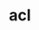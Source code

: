 ---
title: "acl"
layout: cache
categories: [package, develop]
meta: {"compilers": ["gcc@10.5.0", "gcc@13.3.0", "gcc@7.5.0"], "num_specs": 11, "num_specs_by_stack": {"developer-tools": 3, "developer-tools-aarch64-linux-gnu": 4, "developer-tools-x86_64_v3-linux-gnu": 4, "root": 11}, "oss": ["centos7", "rhel8", "ubuntu18.04"], "platforms": ["linux"], "stacks": ["developer-tools", "developer-tools-aarch64-linux-gnu", "developer-tools-x86_64_v3-linux-gnu", "root"], "targets": ["aarch64", "x86_64_v3"], "versions": ["2.2.53"]}
spec_details: [{"compiler": "gcc@13.3.0", "hash": "3otlficvhzpox5jg3rqbwpgvnl4mn2wf", "os": "rhel8", "platform": "linux", "size": "-", "stacks": ["developer-tools-aarch64-linux-gnu", "root"], "target": "aarch64", "variants": ["build_system=autotools"], "versions": ["2.2.53"]}, {"compiler": "gcc@13.3.0", "hash": "4s37vogy6fmivmmy36pmaxeiszmi3aqk", "os": "rhel8", "platform": "linux", "size": "-", "stacks": ["developer-tools-aarch64-linux-gnu", "root"], "target": "aarch64", "variants": ["build_system=autotools"], "versions": ["2.2.53"]}, {"compiler": "gcc@13.3.0", "hash": "aqvkwutxmz4n4rewpsxtoir2b4xy6nav", "os": "rhel8", "platform": "linux", "size": "-", "stacks": ["developer-tools-aarch64-linux-gnu", "root"], "target": "aarch64", "variants": ["build_system=autotools"], "versions": ["2.2.53"]}, {"compiler": "gcc@10.5.0", "hash": "dnmzvgmjujfgzwepf2vnnp7htfrxbdb6", "os": "centos7", "platform": "linux", "size": "-", "stacks": ["developer-tools-x86_64_v3-linux-gnu", "root"], "target": "x86_64_v3", "variants": ["build_system=autotools"], "versions": ["2.2.53"]}, {"compiler": "gcc@10.5.0", "hash": "f5raf2abrjbylfq3csk5rjvl2qxzsfld", "os": "centos7", "platform": "linux", "size": "-", "stacks": ["developer-tools-x86_64_v3-linux-gnu", "root"], "target": "x86_64_v3", "variants": ["build_system=autotools"], "versions": ["2.2.53"]}, {"compiler": "gcc@10.5.0", "hash": "h3hiweuolxwe5qsa3rlcs6ecsi2l5rk7", "os": "centos7", "platform": "linux", "size": "-", "stacks": ["developer-tools-x86_64_v3-linux-gnu", "root"], "target": "x86_64_v3", "variants": ["build_system=autotools"], "versions": ["2.2.53"]}, {"compiler": "gcc@7.5.0", "hash": "nb6m2smlfzqgseb2kutmwp3cet7nf3sd", "os": "ubuntu18.04", "platform": "linux", "size": "-", "stacks": ["developer-tools", "root"], "target": "x86_64_v3", "variants": ["build_system=autotools"], "versions": ["2.2.53"]}, {"compiler": "gcc@7.5.0", "hash": "nefyoexeitkgpq4v7vjupnfwd742lmhi", "os": "ubuntu18.04", "platform": "linux", "size": "-", "stacks": ["developer-tools", "root"], "target": "x86_64_v3", "variants": ["build_system=autotools"], "versions": ["2.2.53"]}, {"compiler": "gcc@7.5.0", "hash": "qs4xsv5kdn3dbixqbs3uhedwlf6ujkak", "os": "ubuntu18.04", "platform": "linux", "size": "-", "stacks": ["developer-tools", "root"], "target": "x86_64_v3", "variants": ["build_system=autotools"], "versions": ["2.2.53"]}, {"compiler": "gcc@13.3.0", "hash": "qtt2seej3zdifd3b766cc4phmv2qknyq", "os": "rhel8", "platform": "linux", "size": "-", "stacks": ["developer-tools-aarch64-linux-gnu", "root"], "target": "aarch64", "variants": ["build_system=autotools"], "versions": ["2.2.53"]}, {"compiler": "gcc@10.5.0", "hash": "ufdewiyffpybangbxfmkgyrxh3a6f7c5", "os": "centos7", "platform": "linux", "size": "-", "stacks": ["developer-tools-x86_64_v3-linux-gnu", "root"], "target": "x86_64_v3", "variants": ["build_system=autotools"], "versions": ["2.2.53"]}]
---